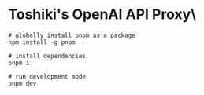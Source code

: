 # Toshiki's OpenAI API Proxy\

```shell
# globally install pnpm as a package
npm install -g pnpm

# install dependencies
pnpm i

# run development mode
pnpm dev
```